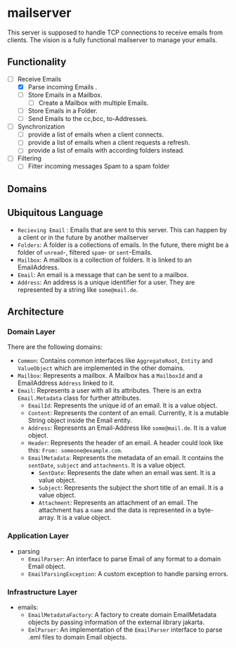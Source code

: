 # mailserver

This server is supposed to handle TCP connections to receive emails from clients.
The vision is a fully functional mailserver to manage your emails.


## Functionality
- [ ] Receive Emails
  - [x] Parse incoming Emails .
  - [ ] Store Emails in a Mailbox.
    - [ ] Create a Mailbox with multiple Emails.
  - [ ] Store Emails in a Folder.
  - [ ] Send Emails to the cc,bcc, to-Addresses.
- [ ] Synchronization
  - [ ] provide a list of emails when a client connects.
  - [ ] provide a list of emails when a client requests a refresh.
  - [ ] provide a list of emails with according folders instead.
- [ ] Filtering
  - [ ] Filter incoming messages Spam to a spam folder

## Domains

## Ubiquitous Language
- `Recieving Email` : Emails that are sent to this server. This can happen by a client or in the future by another mailserver
- `Folders`: A folder is a collections of emails. In the future, there might be a folder of `unread`-, filtered `spam`- or `sent`-Emails.
- `Mailbox`: A mailbox is a collection of folders. It is linked to an EmailAddress.
- `Email`: An email is a message that can be sent to a mailbox.
- `Address`: An address is a unique identifier for a user. They are represented by a string like `some@mail.de`. 


## Architecture
### Domain Layer
There are the following domains:
- `Common`: Contains common interfaces like `AggregateRoot`, `Entity` and `ValueObject` which are implemented in the other domains.
- `Mailbox`: Represents a mailbox. A Mailbox has a `MailboxId` and a EmailAddress `Address` linked to it.
- `Email`: Represents a user with all its attributes. There is an extra `Email.Metadata` class for further attributes.
  - `EmailId`: Represents the unique id of an email. It is a value object.
  - `Content`: Represents the content of an email. Currently, it is a mutable String object inside the Email entity.
  - `Address`: Represents an Email-Address like `some@mail.de`. It is a value object.
  - `Header`: Represents the header of an email. A header could look like this: `From: someone@example.com`.
  - `EmailMetadata`: Represents the metadata of an email. It contains the `sentDate`, `subject` and `attachments`. It is a value object.
    - `SentDate`: Represents the date when an email was sent. It is a value object.
    - `Subject`: Represents the subject the short title of an email. It is a value object.
    - `Attachment`: Represents an attachment of an email. The attachment has a `name` and the data is represented in a byte-array. It is a value object.


### Application Layer
- parsing
  - `EmailParser`: An interface to parse Email of any format to a domain Email object.
  - `EmailParsingException`: A custom exception to handle parsing errors.


### Infrastructure Layer
- emails:
  - `EmailMetadataFactory`: A factory to create domain EmailMetadata objects by passing information of the external library jakarta.
  - `EmlParser`: An implementation of the `EmailParser` interface to parse .eml files to domain Email objects.
